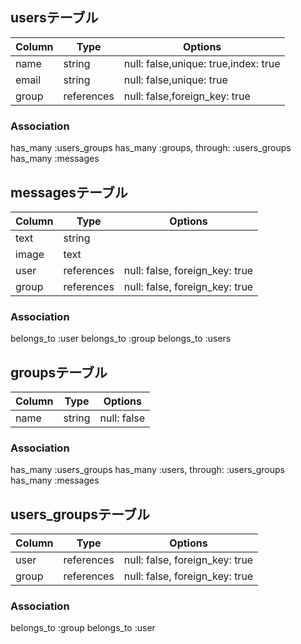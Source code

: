 
## usersテーブル

|Column|Type|Options|
|------|----|-------|
|name|string|null: false,unique: true,index: true|
|email|string|null: false,unique: true|
|group|references|null: false,foreign_key: true|

### Association
has_many :users_groups
has_many :groups, through: :users_groups
has_many :messages

## messagesテーブル
|Column|Type|Options|
|------|----|-------|
|text|string|
|image|text|
|user|references|null: false, foreign_key: true|
|group|references|null: false, foreign_key: true|

### Association
belongs_to :user
belongs_to :group
belongs_to :users

## groupsテーブル
|Column|Type|Options|
|------|----|-------|
|name|string|null: false|

### Association
has_many :users_groups
has_many :users, through: :users_groups
has_many :messages

## users_groupsテーブル
|Column|Type|Options|
|------|----|-------|
|user|references|null: false, foreign_key: true|
|group|references|null: false, foreign_key: true|

### Association
belongs_to :group
belongs_to :user